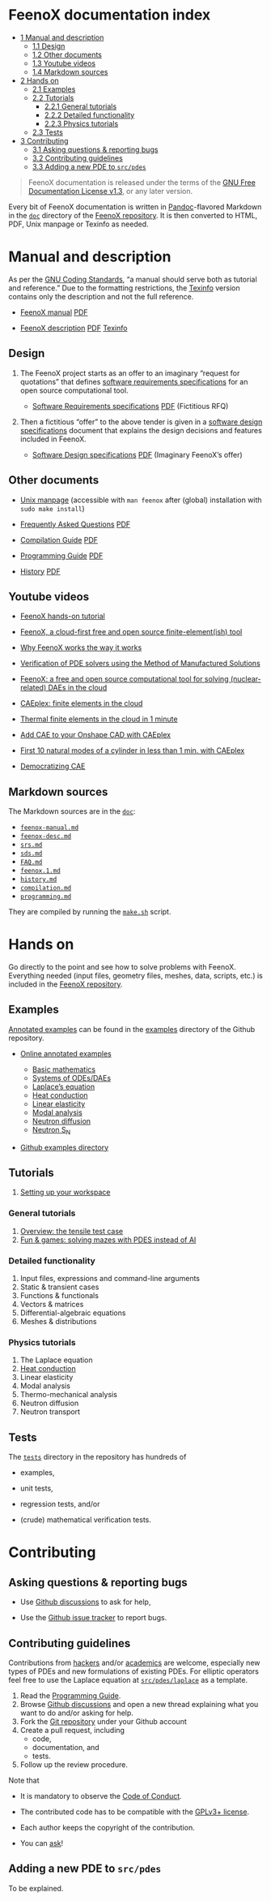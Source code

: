 # FeenoX documentation index

- [<span class="toc-section-number">1</span> Manual and description][]
  - [<span class="toc-section-number">1.1</span> Design][]
  - [<span class="toc-section-number">1.2</span> Other documents][]
  - [<span class="toc-section-number">1.3</span> Youtube videos][]
  - [<span class="toc-section-number">1.4</span> Markdown sources][]
- [<span class="toc-section-number">2</span> Hands on][]
  - [<span class="toc-section-number">2.1</span> Examples][]
  - [<span class="toc-section-number">2.2</span> Tutorials][]
    - [<span class="toc-section-number">2.2.1</span> General
      tutorials][]
    - [<span class="toc-section-number">2.2.2</span> Detailed
      functionality][]
    - [<span class="toc-section-number">2.2.3</span> Physics
      tutorials][]
  - [<span class="toc-section-number">2.3</span> Tests][]
- [<span class="toc-section-number">3</span> Contributing][]
  - [<span class="toc-section-number">3.1</span> Asking questions &
    reporting bugs][]
  - [<span class="toc-section-number">3.2</span> Contributing
    guidelines][]
  - [<span class="toc-section-number">3.3</span> Adding a new PDE to
    `src/pdes`][]

> FeenoX documentation is released under the terms of the [GNU Free
> Documentation License v1.3][], or any later version.

Every bit of FeenoX documentation is written in [Pandoc][]-flavored
Markdown in the [`doc`][] directory of the [FeenoX repository][]. It is
then converted to HTML, PDF, Unix manpage or Texinfo as needed.

  [<span class="toc-section-number">1</span> Manual and description]: #manual-and-description
  [<span class="toc-section-number">1.1</span> Design]: #design
  [<span class="toc-section-number">1.2</span> Other documents]: #other-documents
  [<span class="toc-section-number">1.3</span> Youtube videos]: #sec:youtube
  [<span class="toc-section-number">1.4</span> Markdown sources]: #markdown-sources
  [<span class="toc-section-number">2</span> Hands on]: #hands-on
  [<span class="toc-section-number">2.1</span> Examples]: #examples
  [<span class="toc-section-number">2.2</span> Tutorials]: #tutorials
  [<span class="toc-section-number">2.2.1</span> General tutorials]: #general-tutorials
  [<span class="toc-section-number">2.2.2</span> Detailed functionality]:
    #detailed-functionality
  [<span class="toc-section-number">2.2.3</span> Physics tutorials]: #physics-tutorials
  [<span class="toc-section-number">2.3</span> Tests]: #tests
  [<span class="toc-section-number">3</span> Contributing]: #contributing
  [<span class="toc-section-number">3.1</span> Asking questions & reporting bugs]:
    #asking-questions-reporting-bugs
  [<span class="toc-section-number">3.2</span> Contributing guidelines]:
    #contributing-guidelines
  [<span class="toc-section-number">3.3</span> Adding a new PDE to `src/pdes`]:
    #adding-a-new-pde-to-srcpdes
  [GNU Free Documentation License v1.3]: https://www.gnu.org/licenses/fdl-1.3.html
  [Pandoc]: https://pandoc.org/
  [`doc`]: https://github.com/seamplex/feenox/tree/main/doc
  [FeenoX repository]: https://github.com/seamplex/feenox/

# Manual and description

As per the [GNU Coding Standards][], “a manual should serve both as
tutorial and reference.” Due to the formatting restrictions, the
[Texinfo][] version contains only the description and not the full
reference.

- [FeenoX manual][] [PDF][]
- [FeenoX description][] [PDF][1] [Texinfo][2]

  [GNU Coding Standards]: https://www.gnu.org/prep/standards/standards.html#GNU-Manuals
  [Texinfo]: https://www.gnu.org/software/texinfo/
  [FeenoX manual]: https://www.seamplex.com/feenox/doc/feenox-manual.html
  [PDF]: https://www.seamplex.com/feenox/doc/feenox-manual.pdf
  [FeenoX description]: https://www.seamplex.com/feenox/doc/feenox-desc.html
  [1]: https://www.seamplex.com/feenox/doc/feenox-desc.pdf
  [2]: https://www.seamplex.com/feenox/doc/feenox-desc.texi

## Design

1.  The FeenoX project starts as an offer to an imaginary “request for
    quotations” that defines [software requirements specifications][]
    for an open source computational tool.

    - [Software Requirements specifications][3] [PDF][4] (Fictitious
      RFQ)

2.  Then a fictitious “offer” to the above tender is given in a
    [software design specifications][] document that explains the design
    decisions and features included in FeenoX.

    - [Software Design specifications][5] [PDF][6] (Imaginary FeenoX’s
      offer)

  [software requirements specifications]: ./srs.md
  [3]: srs.md
  [4]: https://www.seamplex.com/feenox/doc/srs.pdf
  [software design specifications]: ./sds.md
  [5]: sds.md
  [6]: https://www.seamplex.com/feenox/doc/sds.pdf

## Other documents

- [Unix manpage][] (accessible with `man feenox` after (global)
  installation with `sudo make install`)
- [Frequently Asked Questions][] [PDF][7]
- [Compilation Guide][] [PDF][8]
- [Programming Guide][] [PDF][9]
- [History][] [PDF][10]

  [Unix manpage]: https://www.seamplex.com/feenox/doc/feenox.1.html
  [Frequently Asked Questions]: https://www.seamplex.com/feenox/doc/FAQs.html
  [7]: https://www.seamplex.com/feenox/doc/FAQs.pdf
  [Compilation Guide]: https://www.seamplex.com/feenox/doc/compilation.html
  [8]: https://www.seamplex.com/feenox/doc/compilation.pdf
  [Programming Guide]: https://www.seamplex.com/feenox/doc/programming.html
  [9]: https://www.seamplex.com/feenox/doc/programming.pdf
  [History]: https://www.seamplex.com/feenox/doc/history.html
  [10]: https://www.seamplex.com/feenox/doc/history.pdf

## Youtube videos

- [FeenoX hands-on tutorial][]
- [FeenoX, a cloud-first free and open source finite-element(ish)
  tool][]
- [Why FeenoX works the way it works][]
- [Verification of PDE solvers using the Method of Manufactured
  Solutions][]
- [FeenoX: a free and open source computational tool for solving
  (nuclear-related) DAEs in the cloud][]
- [CAEplex: finite elements in the cloud][]
- [Thermal finite elements in the cloud in 1 minute][]
- [Add CAE to your Onshape CAD with CAEplex][]
- [First 10 natural modes of a cylinder in less than 1 min. with
  CAEplex][]
- [Democratizing CAE][]

  [FeenoX hands-on tutorial]: https://www.youtube.com/watch?v=b3K2QewI8jE
  [FeenoX, a cloud-first free and open source finite-element(ish) tool]:
    https://www.youtube.com/watch?v=EZSjFzJAhbw
  [Why FeenoX works the way it works]: https://www.youtube.com/watch?v=66WvYTb4pSg
  [Verification of PDE solvers using the Method of Manufactured Solutions]:
    https://www.youtube.com/watch?v=mGNwL8TGijg
  [FeenoX: a free and open source computational tool for solving (nuclear-related) DAEs in the cloud]:
    https://www.youtube.com/watch?v=e8kFmFOsbPk
  [CAEplex: finite elements in the cloud]: https://www.youtube.com/watch?v=DOnoXo_MCZg
  [Thermal finite elements in the cloud in 1 minute]: https://www.youtube.com/watch?v=mOxQeIk2WJA
  [Add CAE to your Onshape CAD with CAEplex]: https://www.youtube.com/watch?v=ylXAUAsfb5E
  [First 10 natural modes of a cylinder in less than 1 min. with CAEplex]:
    https://www.youtube.com/watch?v=kD3tQdq17ZE
  [Democratizing CAE]: https://www.youtube.com/watch?v=7KqiMbrSLDc

## Markdown sources

The Markdown sources are in the [`doc`][]:

- [`feenox-manual.md`][]
- [`feenox-desc.md`][`feenox-manual.md`]
- [`srs.md`][]
- [`sds.md`][]
- [`FAQ.md`][]
- [`feenox.1.md`][]
- [`history.md`][]
- [`compilation.md`][]
- [`programming.md`][]

They are compiled by running the [`make.sh`][] script.

  [`doc`]: https://github.com/seamplex/feenox/tree/main/doc
  [`feenox-manual.md`]: https://github.com/seamplex/feenox/blob/main/doc/feenox-desc.md
  [`srs.md`]: https://github.com/seamplex/feenox/blob/main/doc/srs.md
  [`sds.md`]: https://github.com/seamplex/feenox/blob/main/doc/sds.md
  [`FAQ.md`]: https://github.com/seamplex/feenox/blob/main/doc/FAQ.md
  [`feenox.1.md`]: https://github.com/seamplex/feenox/blob/main/doc/feenox.1.md
  [`history.md`]: https://github.com/seamplex/feenox/blob/main/doc/history.md
  [`compilation.md`]: https://github.com/seamplex/feenox/blob/main/doc/compilation.md
  [`programming.md`]: https://github.com/seamplex/feenox/blob/main/doc/programming.md
  [`make.sh`]: https://github.com/seamplex/feenox/blob/main/doc/make.sh

# Hands on

Go directly to the point and see how to solve problems with FeenoX.
Everything needed (input files, geometry files, meshes, data, scripts,
etc.) is included in the [FeenoX repository][].

  [FeenoX repository]: https://github.com/seamplex/feenox/

## Examples

[Annotated examples][] can be found in the [examples][] directory of the
Github repository.

- [Online annotated examples][Annotated examples]
  - [Basic mathematics][]
  - [Systems of ODEs/DAEs][]
  - [Laplace’s equation][]
  - [Heat conduction][]
  - [Linear elasticity][]
  - [Modal analysis][]
  - [Neutron diffusion][]
  - [Neutron S<sub>N</sub>][]
- [Github examples directory][examples]

  [Annotated examples]: https://www.seamplex.com/feenox/examples
  [examples]: https://github.com/seamplex/feenox/tree/main/examples
  [Basic mathematics]: https://seamplex.com/feenox/examples/basic.html
  [Systems of ODEs/DAEs]: https://seamplex.com/feenox/examples/daes.html
  [Laplace’s equation]: https://seamplex.com/feenox/examples/laplace.html
  [Heat conduction]: https://seamplex.com/feenox/examples/thermal.html
  [Linear elasticity]: https://seamplex.com/feenox/examples/mechanical.html
  [Modal analysis]: https://seamplex.com/feenox/examples/modal.html
  [Neutron diffusion]: https://seamplex.com/feenox/examples/neutron_diffusion.html
  [Neutron S<sub>N</sub>]: https://seamplex.com/feenox/examples/neutron_sn.html

## Tutorials

1.  [Setting up your workspace][]

  [Setting up your workspace]: https://www.seamplex.com/feenox/doc/tutorials/000-setup

### General tutorials

1.  [Overview: the tensile test case][]
2.  [Fun & games: solving mazes with PDES instead of AI][]

  [Overview: the tensile test case]: https://www.seamplex.com/feenox/doc/tutorials/110-tensile-test
  [Fun & games: solving mazes with PDES instead of AI]: https://www.seamplex.com/feenox/doc/tutorials/120-mazes

### Detailed functionality

1.  Input files, expressions and command-line arguments
2.  Static & transient cases
3.  Functions & functionals
4.  Vectors & matrices
5.  Differential-algebraic equations
6.  Meshes & distributions

### Physics tutorials

1.  The Laplace equation
2.  [Heat conduction][11]
3.  Linear elasticity
4.  Modal analysis
5.  Thermo-mechanical analysis
6.  Neutron diffusion
7.  Neutron transport

  [11]: https://www.seamplex.com/feenox/doc/tutorials/320-thermal

## Tests

The [`tests`][] directory in the repository has hundreds of

- examples,
- unit tests,
- regression tests, and/or
- (crude) mathematical verification tests.

  [`tests`]: https://github.com/seamplex/feenox/tree/main/tests

# Contributing

## Asking questions & reporting bugs

- Use [Github discussions][] to ask for help,
- Use the [Github issue tracker][] to report bugs.

  [Github discussions]: https://github.com/seamplex/feenox/discussions
  [Github issue tracker]: https://github.com/seamplex/feenox/issues

## Contributing guidelines

Contributions from [hackers][] and/or [academics][] are welcome,
especially new types of PDEs and new formulations of existing PDEs. For
elliptic operators feel free to use the Laplace equation at
[`src/pdes/laplace`][] as a template.

1.  Read the [Programming Guide][12].
2.  Browse [Github discussions][] and open a new thread explaining what
    you want to do and/or asking for help.
3.  Fork the [Git repository][] under your Github account
4.  Create a pull request, including
    - code,
    - documentation, and
    - tests.
5.  Follow up the review procedure.

Note that

- It is mandatory to observe the [Code of Conduct][].
- The contributed code has to be compatible with the [GPLv3+ license][].
- Each author keeps the copyright of the contribution.
- You can [ask][Github discussions]!

  [hackers]: http://localhost/milhouse/feenox/README4hackers.html
  [academics]: http://localhost/milhouse/feenox/README4academics.html
  [`src/pdes/laplace`]: https://github.com/seamplex/feenox/tree/main/src/pdes/laplace
  [12]: https://seamplex.com/feenox/doc/programming.html
  [Github discussions]: https://github.com/seamplex/feenox/discussions
  [Git repository]: https://github.com/seamplex/feenox/
  [Code of Conduct]: https://seamplex.com/feenox/doc/CODE_OF_CONDUCT.html
  [GPLv3+ license]: https://www.seamplex.com/feenox/#sec:licensing

## Adding a new PDE to `src/pdes`

To be explained.
